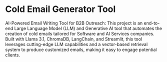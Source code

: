 # Cold Email Generator Tool
 AI-Powered Email Writing Tool for B2B Outreach: This project is an end-to-end Large Language Model (LLM) and Generative AI tool that automates the creation of cold emails tailored for Software and AI Services companies. Built with Llama 3.1, ChromaDB, LangChain, and Streamlit, this tool leverages cutting-edge LLM capabilities and a vector-based retrieval system to produce customized emails, making it easy to engage potential clients.
